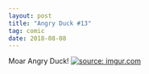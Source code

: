 ```yaml
---
layout: post
title: "Angry Duck #13"
tag: comic
date: 2018-08-08
---
```


Moar Angry Duck! <!-- #45 -->
[![](https://i.imgur.com/Tzw5UxF.jpg "source: imgur.com")](https://i.imgur.com/Tzw5UxF.jpg)
